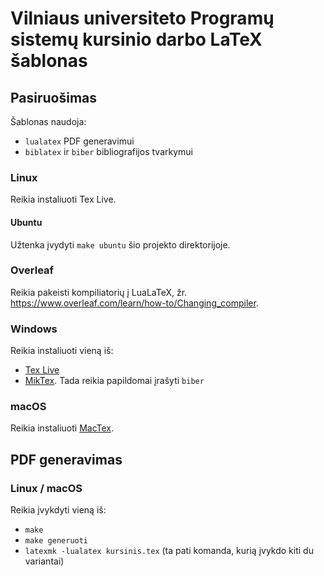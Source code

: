 # Vilniaus universiteto Programų sistemų kursinio darbo LaTeX šablonas

## Pasiruošimas

Šablonas naudoja:  
- `lualatex` PDF generavimui  
- `biblatex` ir `biber` bibliografijos tvarkymui  

### Linux

Reikia instaliuoti Tex Live.

#### Ubuntu

Užtenka įvydyti `make ubuntu` šio projekto direktorijoje.

### Overleaf

Reikia pakeisti kompiliatorių į LuaLaTeX, žr. https://www.overleaf.com/learn/how-to/Changing_compiler.

### Windows

Reikia instaliuoti vieną iš:  
- [Tex Live](https://tug.org/texlive/windows.html)  
- [MikTex](https://miktex.org/download). Tada reikia papildomai įrašyti `biber`

### macOS

Reikia instaliuoti [MacTex](https://tug.org/mactex).

## PDF generavimas

### Linux / macOS

Reikia įvykdyti vieną iš:  
- `make`  
- `make generuoti`  
- `latexmk -lualatex kursinis.tex` (ta pati komanda, kurią įvykdo kiti du variantai)